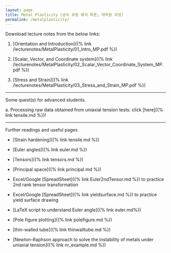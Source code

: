 ```yaml
---
layout: page
title: Metal Plasticity (금속 유동 해석 특론; 대학원 과정)
permalink: /metalplasticity/
---
```


Download lecture notes from the below links:

1. [Orientation and Introduction]({% link /lecturenotes/MetalPlasticity/01_Intro_MP.pdf %})

2. [Scalar, Vector, and Coordinate system]({% link /lecturenotes/MetalPlasticity/02_Scalar_Vector_Coordinate_System_MP.pdf %})

3. [Stress and Strain]({% link /lecturenotes/MetalPlasticity/03_Stress_and_Strain_MP.pdf %})

--------------------------------------------------

Some quest(s) for advanced students.

a. Processing raw data obtained from uniaxial tension tests: click [here]({% link tensile.md %})!


--------------------------------------------------


Further readings and useful pages

- [Strain hardening]({% link tensile.md %})

- [Euler angles]({% link euler.md %})

- [Tensors]({% link tensors.md %})

- [Principal space]({% link principal.md %})

- Excel/Google [SpreadSheet]({% link Euler2ndTensor.md %}) to practice 2nd rank tensor transformation

- Excel/Google [SpreadSheet]({% link yieldsurface.md %}) to practice yield surface drawing

- [LaTeX script to understand Euler angle]({% link euler.md%})

- [Pole figure plotting]({% link polefigure.md %})

- [thin-walled tube]({% link thinwalltube.md %})

- [Newton-Raphson approach to solve the instability of metals under uniaxial tension]({% link nr_example.md %})
